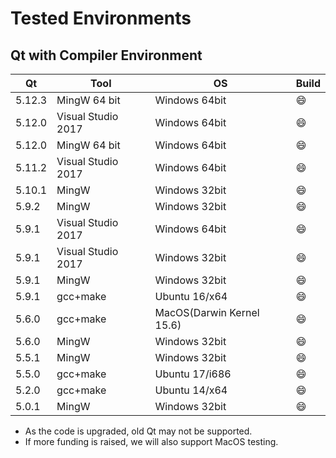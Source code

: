 # Tested Environments

## Qt with Compiler Environment

| Qt     | Tool               | OS                        | Build   |
| ------ | ------------------ | ------------------------- | ------- |
| 5.12.3 | MingW 64 bit       | Windows 64bit             | :smile: |
| 5.12.0 | Visual Studio 2017 | Windows 64bit             | :smile: |
| 5.12.0 | MingW 64 bit       | Windows 64bit             | :smile: |
| 5.11.2 | Visual Studio 2017 | Windows 64bit             | :smile: |
| 5.10.1 | MingW              | Windows 32bit             | :smile: |
| 5.9.2  | MingW              | Windows 32bit             | :smile: |
| 5.9.1  | Visual Studio 2017 | Windows 64bit             | :smile: |
| 5.9.1  | Visual Studio 2017 | Windows 32bit             | :smile: |
| 5.9.1  | MingW              | Windows 32bit             | :smile: |
| 5.9.1  | gcc+make           | Ubuntu 16/x64             | :smile: |
| 5.6.0  | gcc+make           | MacOS(Darwin Kernel 15.6) | :smile: | 
| 5.6.0  | MingW              | Windows 32bit             | :smile: |
| 5.5.1  | MingW              | Windows 32bit             | :smile: |
| 5.5.0  | gcc+make           | Ubuntu 17/i686            | :smile: |
| 5.2.0  | gcc+make           | Ubuntu 14/x64             | :smile: |
| 5.0.1  | MingW              | Windows 32bit             | :smile: |

- As the code is upgraded, old Qt may not be supported.
- If more funding is raised, we will also support MacOS testing.
